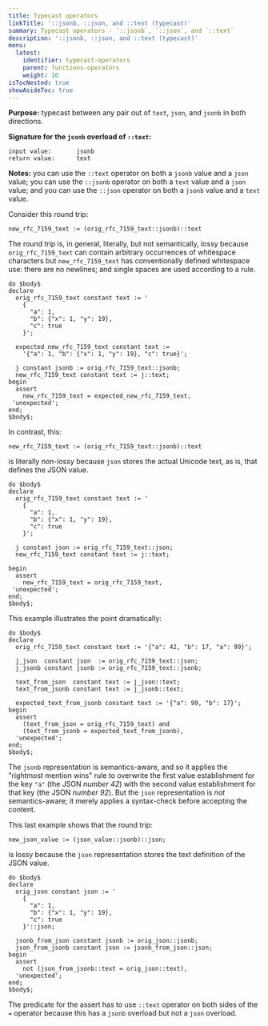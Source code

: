 ```yaml
---
title: Typecast operators
linkTitle: '::jsonb, ::json, and ::text (typecast)'
summary: Typecast operators - `::jsonb`, `::json`, and `::text`
description: '::jsonb, ::json, and ::text (typecast)'
menu:
  latest:
    identifier: typecast-operators
    parent: functions-operators
    weight: 10
isTocNested: true
showAsideToc: true
---
```


**Purpose:** typecast between any pair out of `text`, `json`, and `jsonb` in both directions.

**Signature for the `jsonb` overload of `::text`:**

```
input value:       jsonb
return value:      text
```

**Notes:** you can use the `::text` operator on both a `jsonb` value and a `json` value;
you can use the `::jsonb` operator on both a `text` value and a `json` value; and
you can use the `::json` operator on both a `jsonb` value and a `text` value.

Consider this round trip:

```
new_rfc_7159_text := (orig_rfc_7159_text::jsonb)::text
```

The round trip is, in general, literally, but not semantically, lossy because `orig_rfc_7159_text` can contain arbitrary occurrences of whitespace characters but `new_rfc_7159_text` has conventionally defined whitespace use: there are no newlines; and single spaces are used according to a rule.

```postgresql
do $body$
declare
  orig_rfc_7159_text constant text := '
    {
      "a": 1,
      "b": {"x": 1, "y": 19},
      "c": true
    }';

  expected_new_rfc_7159_text constant text :=
    '{"a": 1, "b": {"x": 1, "y": 19}, "c": true}';

  j constant jsonb := orig_rfc_7159_text::jsonb;
  new_rfc_7159_text constant text := j::text;
begin
  assert
    new_rfc_7159_text = expected_new_rfc_7159_text,
 'unexpected';
end;
$body$;
```

In contrast, this:

```
new_rfc_7159_text := (orig_rfc_7159_text::jsonb)::text
```

is literally non-lossy because `json` stores the actual Unicode text, as is, that defines the JSON value.

```postgresql
do $body$
declare
  orig_rfc_7159_text constant text := '
    {
      "a": 1,
      "b": {"x": 1, "y": 19},
      "c": true
    }';

  j constant json := orig_rfc_7159_text::json;
  new_rfc_7159_text constant text := j::text;

begin
  assert
    new_rfc_7159_text = orig_rfc_7159_text,
 'unexpected';
end;
$body$;
```
This example illustrates the point dramatically:

```postgresql
do $body$
declare
  orig_rfc_7159_text constant text := '{"a": 42, "b": 17, "a": 99}';

  j_json  constant json  := orig_rfc_7159_text::json;
  j_jsonb constant jsonb := orig_rfc_7159_text::jsonb;

  text_from_json  constant text := j_json::text;
  text_from_jsonb constant text := j_jsonb::text;

  expected_text_from_jsonb constant text := '{"a": 99, "b": 17}';
begin
  assert
    (text_from_json = orig_rfc_7159_text) and
    (text_from_jsonb = expected_text_from_jsonb),
  'unexpected';
end;
$body$;
```
The `jsonb` representation is semantics-aware, and so it applies the "rightmost mention wins" rule to overwrite the first value establishment for the key `"a"` (the JSON _number 42_) with the second value establishment for that key (the JSON _number 92_). But the `json` representation is _not_ semantics-aware; it merely applies a syntax-check before accepting the content.

This last example shows that the round trip:
```
new_json_value := (json_value::jsonb)::json;
```
is lossy because the `json` representation stores the text definition of the JSON value.

```postgresql
do $body$
declare
  orig_json constant json := '
    {
      "a": 1,
      "b": {"x": 1, "y": 19},
      "c": true
    }'::json;

  jsonb_from_json constant jsonb := orig_json::jsonb;
  json_from_jsonb constant json := jsonb_from_json::json;
begin
  assert
    not (json_from_jsonb::text = orig_json::text),
  'unexpected';
end;
$body$;
```

The predicate for the assert has to use `::text` operator on both sides of the `=` operator because this has a `jsonb` overload but not a `json` overload.
